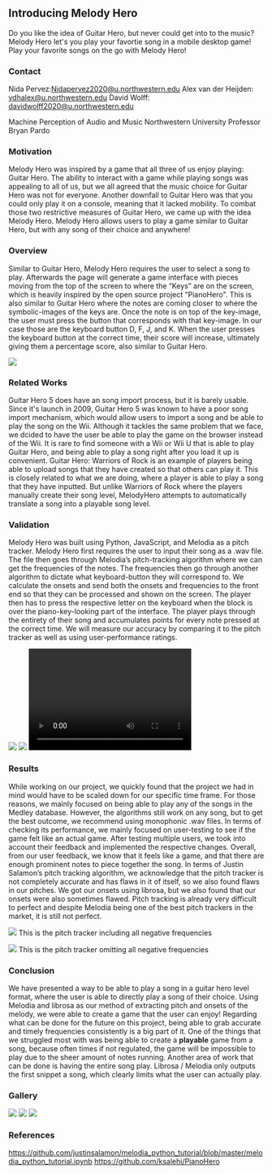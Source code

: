## Introducing Melody Hero

Do you like the idea of Guitar Hero, but never could get into to the music? Melody Hero let's you play your favortie song in a mobile desktop game! Play your favorite songs on the go with Melody Hero!

### Contact
Nida Pervez:Nidapervez2020@u.northwestern.edu
Alex van der Heijden: vdhalex@u.northwestern.edu
David Wolff: davidwolff2020@u.northwestern.edu 

Machine Perception of Audio and Music Northwestern University Professor Bryan Pardo

### Motivation
  Melody Hero was inspired by a game that all three of us enjoy playing: Guitar Hero. The ability to interact with a game while playing songs was appealing to all of us, but we all agreed that the music choice for Guitar Hero was not for everyone. Another downfall to Guitar Hero was that you could only play it on a console, meaning that it lacked mobility. To combat those two restrictive measures of Guitar Hero, we came up with the idea Melody Hero. Melody Hero allows users to play a game similar to Guitar Hero, but with any song of their choice and anywhere! 

### Overview
  Similar to Guitar Hero, Melody Hero requires the user to select a song to play. Afterwards the page will generate a game interface with pieces moving from the top of the screen to where the “Keys” are on the screen, which is heavily inspired by the open source project "PianoHero". This is also similar to Guitar Hero where the notes are coming closer to where the symbolic-images of the keys are. Once the note is on top of the key-image, the user must press the button that corresponds with that key-image. In our case those are the keyboard button D, F, J, and K. When the user presses the keyboard button at the correct time, their score will increase, ultimately giving them a percentage score, also similar to Guitar Hero.
  
![](pic0.png)
  
### Related Works
  Guitar Hero 5 does have an song import process, but it is barely usable. Since it's launch in 2009, Guitar Hero 5 was known to have a poor song import mechanism, which would allow users to import a song and be able to play the song on the Wii. Although it tackles the same problem that we face, we dcided to have the user be able to play the game on the browser instead of the Wii. It is rare to find someone with a Wii or Wii U that is able to play Guitar Hero, and being able to play a song right after you load it up is convenient.
   Guitar Hero: Warriors of Rock is an example of players being able to upload songs that they have created so that others can play it. This is closely related to what we are doing, where a player is able to play a song that they have inputted. But unlike Warriors of Rock where the players manually create their song level, MelodyHero attempts to automatically translate a song into a playable song level.
  
### Validation
  Melody Hero was built using Python, JavaScript, and Melodia as a pitch tracker. Melody Hero first requires the user to input their song as a .wav file. The file then goes through Melodia’s pitch-tracking algorithm where we can get the frequencies of the notes. The frequencies then go through another algorithm to dictate what keyboard-button they will correspond to. We calculate the onsets and send both the onsets and frequencies to the front end so that they can be processed and shown on the screen. The player then has to press the respective letter on the keyboard when the block is over the piano-key-looking part of the interface. The player plays through the entirety of their song and accumulates points for every note pressed at the correct time. We will measure our accuracy by comparing it to the pitch tracker as well as using user-performance ratings.

![](user1.jpg)
![](user2.jpg)
<video src="usergameplay.mp4" width="320" height="200" controls preload></video>

### Results
  While working on our project, we quickly found that the project we had in mind would have to be scaled down for our specific time frame. For those reasons, we mainly focused on being able to play any of the songs in the Medley database. However, the algorithms still work on any song, but to get the best outcome, we recommend using monophonic .wav files. In terms of checking its performance, we mainly focused on user-testing to see if the game felt like an actual game. After testing multiple users, we took into account their feedback and implemented the respective changes. Overall, from our user feedback, we know that it feels like a game, and that there are enough prominent notes to piece together the song. In terms of Justin Salamon’s pitch tracking algorithm, we acknowledge that the pitch tracker is not completely accurate and has flaws in it of itself, so we also found flaws in our pitches. We got our onsets using librosa, but we also found that our onsets were also sometimes flawed. Pitch tracking is already very difficult to perfect and despite Melodia being one of the best pitch trackers in the market, it is still not perfect.
  
![](includes.png)
This is the pitch tracker including all negative frequencies

![](Omitting.png)
This is the pitch tracker omitting all negative frequencies

### Conclusion
  We have presented a way to be able to play a song in a guitar hero level format, where the user is able to directly play a song of their choice. Using Melodia and librosa as our method of extracting pitch and onsets of the melody, we were able to create a game that the user can enjoy!
   Regarding what can be done for the future on this project, being able to grab accurate and timely frequencies consistently is a big part of it. One of the things that we struggled most with was being able to create a <b>playable</b> game from a song, because often times if not regulated, the game will be impossible to play due to the sheer amount of notes running. Another area of work that can be done is having the entire song play. Librosa / Melodia only outputs the first snippet a song, which clearly limits what the user can actually play.


### Gallery
![](pic1.png)
![](pic2.png)
![](pic3.png)


### References 
https://github.com/justinsalamon/melodia_python_tutorial/blob/master/melodia_python_tutorial.ipynb
https://github.com/ksalehi/PianoHero

